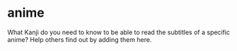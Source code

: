 anime
=====

What Kanji do you need to know to be able to read the subtitles of a specific anime?  Help others find out by adding them here.

